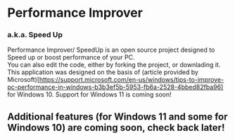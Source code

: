 # Performance Improver
### a.k.a. Speed Up

Performance Improver/ SpeedUp is an open source project designed to Speed up or boost performance of your PC.
<br>You can also edit the code, either by forking the project, or downlading it.<br>
This application was designed on the basis of (article provided by Microsoft)[https://support.microsoft.com/en-us/windows/tips-to-improve-pc-performance-in-windows-b3b3ef5b-5953-fb6a-2528-4bbed82fba96] for Windows 10. Support for Windows 11 is coming soon!

## Additional features (for Windows 11 and some for Windows 10) are coming soon, check back later!
